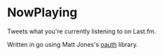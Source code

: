 NowPlaying
=============

Tweets what you're currently listening to on Last.fm.

Written in go using Matt Jones's [oauth](https://github.com/mrjones/oauth) library.
